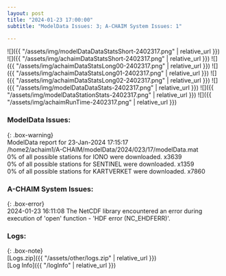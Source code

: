 ```yaml
---
layout: post
title: "2024-01-23 17:00:00"
subtitle: "ModelData Issues: 3; A-CHAIM System Issues: 1"

---
```


![]({{ "/assets/img/modelDataDataStatsShort-2402317.png" | relative_url }})
![]({{ "/assets/img/achaimDataStatsShort-2402317.png" | relative_url }})
![]({{ "/assets/img/achaimDataStatsLong00-2402317.png" | relative_url }})
![]({{ "/assets/img/achaimDataStatsLong01-2402317.png" | relative_url }})
![]({{ "/assets/img/achaimDataStatsLong02-2402317.png" | relative_url }})
![]({{ "/assets/img/modelDataDataStats-2402317.png" | relative_url }})
![]({{ "/assets/img/modelDataStationStats-2402317.png" | relative_url }})
![]({{ "/assets/img/achaimRunTime-2402317.png" | relative_url }})


### ModelData Issues:  
  
{: .box-warning}  
 ModelData report for 23-Jan-2024 17:15:17   
 /home2/achaim1/A-CHAIM/modelData/2024/023/17/modelData.mat   
 0% of all possible stations for IONO were downloaded. x3639   
 0% of all possible stations for SENTINEL were downloaded. x1359   
 0% of all possible stations for KARTVERKET were downloaded. x7860   
  
### A-CHAIM System Issues:  
  
{: .box-error}  
2024-01-23 16:11:08 The NetCDF library encountered an error during execution of 'open' function - 'HDF error (NC_EHDFERR)'.  

### Logs:  
  
{: .box-note}  
[Logs.zip]({{ "/assets/other/logs.zip" | relative_url }})  
[Log Info]({{ "/logInfo" | relative_url }})  
